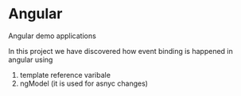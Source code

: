 # Angular
Angular demo applications

In this project we have discovered how event binding is happened in angular using
1. template reference varibale
2. ngModel (it is used for asnyc changes)
